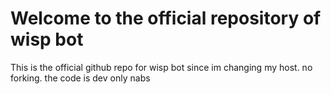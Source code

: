 <h1>Welcome to the official repository of wisp bot</h1>
<p>
  This is the official github repo for wisp bot since im changing my host. no forking. the code is dev only nabs
</p>
